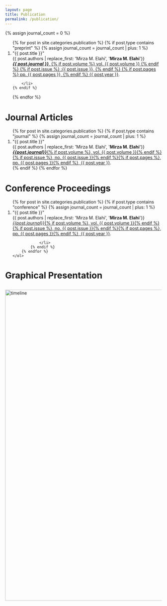 ```yaml
---
layout: page
title: Publication
permalink: /publication/
---
```

{% assign journal_count = 0 %}
<!-- <h1>Preprint</h1> -->
<div >
<ol class="number-listing">
{% for post in site.categories.publication %}
    {% if post.type contains "preprint" %}
        {% assign journal_count = journal_count | plus: 1 %}
        <li>
        "{{ post.title }}"
        <br>{{ post.authors | replace_first: 'Mirza M. Elahi', '<b>Mirza M. Elahi</b>'}}
        <br>
            <a href="{{ post.fulltext }}">
            <b><i>{{ post.journal }}</i></b>,
            {% if post.volume %}
            vol. {{ post.volume }}
            {% endif %}
            {% if post.issue %}
            :{{ post.issue }},
            {% endif %}
            {% if post.pages %}
            pp. {{ post.pages }},
            {% endif %}
            {{ post.year }}</a>.
            

        </li>
    {% endif %}
{% endfor %}
</ol>
</div>


<h1>Journal Articles</h1>
<div >
<ol class="number-listing">
{% for post in site.categories.publication %}
    {% if post.type contains "journal" %}
        {% assign journal_count = journal_count | plus: 1 %}
        <li>
        "{{ post.title }}"
        <br>{{ post.authors | replace_first: 'Mirza M. Elahi', '<b>Mirza M. Elahi</b>'}}
        <br>
            <a href="{{ post.fulltext }}"><b><i>{{post.journal}}</i></b>{% if post.volume %}, vol. {{ post.volume }}{% endif %}{% if post.issue %}, no. {{ post.issue }}{% endif %}{% if post.pages %}, pp. {{ post.pages }}{% endif %}, {{ post.year }}</a>.
        </li>
    {% endif %}
{% endfor %}
</ol>
</div>
<h1>Conference Proceedings</h1>

<div>
    <ol class="number-listing">
        {% for post in site.categories.publication %}
            {% if post.type contains "conference" %}
                {% assign journal_count = journal_count | plus: 1 %}
                <li>
                    "{{ post.title }}"
                    <br>{{ post.authors | replace_first: 'Mirza M. Elahi', '<b>Mirza M. Elahi</b>'}}
                    <br>
                        <a href="{{ post.fulltext }}"><i>{{post.journal}}</i>{% if post.volume %}, vol. {{ post.volume }}{% endif %}{% if post.issue %}, no. {{ post.issue }}{% endif %}{% if post.pages %}, pp. {{ post.pages }}{% endif %}, {{ post.year }}</a>.
                    
                </li>
            {% endif %}
        {% endfor %}
    </ol>
</div>

<h1>Graphical Presentation </h1>
<div>
<img class="Picture" src="{{ site.baseurl }}/images/scholarPlot.png" alt="timeline" width="1000" style="padding: 10px 0 0 0;">
</div>
